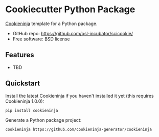 # Cookiecutter Python Package

[Cookieninja](https://github.com/cookieninja-generator/cookieninja) template
for a Python package.

- GitHub repo: <https://github.com/osl-incubator/scicookie/>
- Free software: BSD license

## Features

- TBD

## Quickstart

Install the latest Cookieninja if you haven't installed it yet (this
requires Cookieninja 1.0.0):

    pip install cookieninja

Generate a Python package project:

    cookieninja https://github.com/cookieninja-generator/cookieninja
